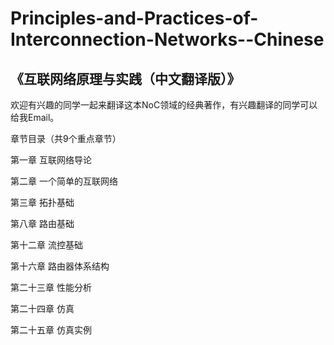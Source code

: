 # Principles-and-Practices-of-Interconnection-Networks--Chinese
《互联网络原理与实践（中文翻译版）》
--------
欢迎有兴趣的同学一起来翻译这本NoC领域的经典著作，有兴趣翻译的同学可以给我Email。

章节目录（共9个重点章节）

第一章 互联网络导论

第二章 一个简单的互联网络

第三章 拓扑基础

第八章 路由基础

第十二章 流控基础

第十六章 路由器体系结构

第二十三章 性能分析

第二十四章 仿真

第二十五章 仿真实例
